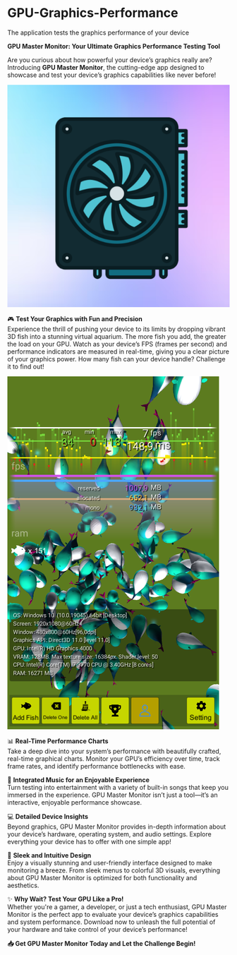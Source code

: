 # GPU-Graphics-Performance
The application tests the graphics performance of your device

**GPU Master Monitor: Your Ultimate Graphics Performance Testing Tool**  

Are you curious about how powerful your device’s graphics really are? Introducing **GPU Master Monitor**, the cutting-edge app designed to showcase and test your device’s graphics capabilities like never before! 

![screenshot](Assets/Sprites/icon.png)

🎮 **Test Your Graphics with Fun and Precision**  
Experience the thrill of pushing your device to its limits by dropping vibrant 3D fish into a stunning virtual aquarium. The more fish you add, the greater the load on your GPU. Watch as your device’s FPS (frames per second) and performance indicators are measured in real-time, giving you a clear picture of your graphics power. How many fish can your device handle? Challenge it to find out!

![screenshot](screenshot13.png)

📊 **Real-Time Performance Charts**  
Take a deep dive into your system’s performance with beautifully crafted, real-time graphical charts. Monitor your GPU’s efficiency over time, track frame rates, and identify performance bottlenecks with ease.  

🎵 **Integrated Music for an Enjoyable Experience**  
Turn testing into entertainment with a variety of built-in songs that keep you immersed in the experience. GPU Master Monitor isn’t just a tool—it’s an interactive, enjoyable performance showcase.  

💻 **Detailed Device Insights**  
Beyond graphics, GPU Master Monitor provides in-depth information about your device’s hardware, operating system, and audio settings. Explore everything your device has to offer with one simple app!  

🎨 **Sleek and Intuitive Design**  
Enjoy a visually stunning and user-friendly interface designed to make monitoring a breeze. From sleek menus to colorful 3D visuals, everything about GPU Master Monitor is optimized for both functionality and aesthetics.  

✨ **Why Wait? Test Your GPU Like a Pro!**  
Whether you're a gamer, a developer, or just a tech enthusiast, GPU Master Monitor is the perfect app to evaluate your device’s graphics capabilities and system performance. Download now to unleash the full potential of your hardware and take control of your device’s performance!  

**📥 Get GPU Master Monitor Today and Let the Challenge Begin!**  